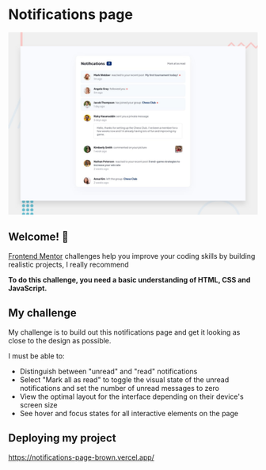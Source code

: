 # Notifications page

![Design preview for the Notifications page coding challenge](./design/desktop-preview.jpg)

## Welcome! 👋

[Frontend Mentor](https://www.frontendmentor.io) challenges help you improve your coding skills by building realistic projects, I really recommend

**To do this challenge, you need a basic understanding of HTML, CSS and JavaScript.**

## My challenge

My challenge is to build out this notifications page and get it looking as close to the design as possible.

I must be able to: 

- Distinguish between "unread" and "read" notifications
- Select "Mark all as read" to toggle the visual state of the unread notifications and set the number of unread messages to zero
- View the optimal layout for the interface depending on their device's screen size
- See hover and focus states for all interactive elements on the page

## Deploying my project

https://notifications-page-brown.vercel.app/












